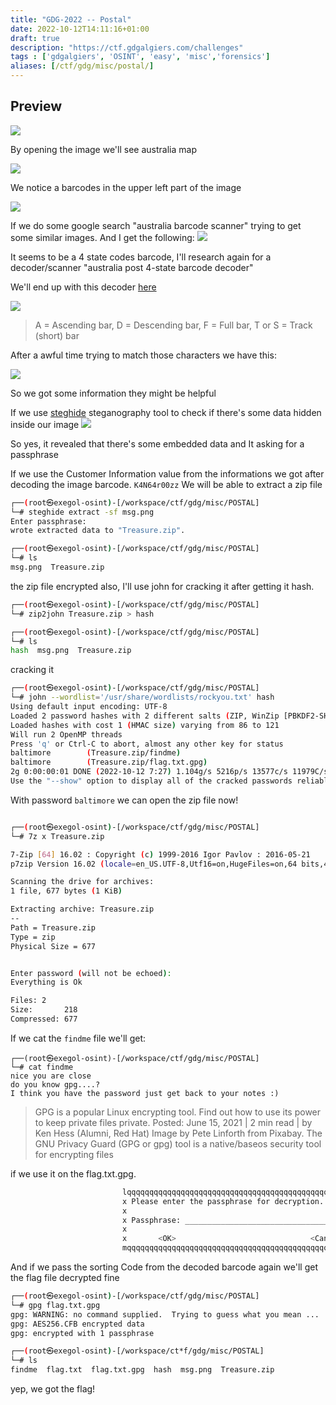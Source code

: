```yaml
---
title: "GDG-2022 -- Postal"
date: 2022-10-12T14:11:16+01:00
draft: true
description: "https://ctf.gdgalgiers.com/challenges"
tags : ['gdgalgiers', 'OSINT', 'easy', 'misc','forensics']
aliases: [/ctf/gdg/misc/postal/]
---
```

## Preview

![](https://github.com/0xWerz/CTF-writeups/blob/main/GDG-Algiers-2022/misc/postal/img/pre.png?raw=true)


By opening the image we'll see australia map 

![](https://github.com/0xWerz/CTF-writeups/blob/main/GDG-Algiers-2022/misc/postal/img/img.png?raw=true)

We notice a barcodes in the upper left part of the image

![](https://github.com/0xWerz/CTF-writeups/blob/main/GDG-Algiers-2022/misc/postal/img/barc.png?raw=true)


If we do some google search "australia barcode scanner"
trying to get some similar images. And I get the following:
![](https://github.com/0xWerz/CTF-writeups/blob/main/GDG-Algiers-2022/misc/postal/img/se1.png?raw=true)

It seems to be a 4 state codes barcode, I'll research again for a decoder/scanner "australia post 4-state barcode decoder"


We'll end up with this decoder [here](http://bobcodes.weebly.com/auspost.html) 

![](https://github.com/0xWerz/CTF-writeups/blob/main/GDG-Algiers-2022/misc/postal/img/dec.png?raw=true)
> A = Ascending bar, D = Descending bar, F = Full bar, T or S = Track (short) bar

After a awful time trying to match those characters we have this:

![](https://github.com/0xWerz/CTF-writeups/blob/main/GDG-Algiers-2022/misc/postal/img/decoded.png?raw=true)


So we got some information they might be helpful

If we use [steghide](https://steghide.sourceforge.net/) steganography tool to check if there's some data hidden inside our image 
![](https://github.com/0xWerz/CTF-writeups/blob/main/GDG-Algiers-2022/misc/postal/img/rev_embeded_data.png?raw=true)

So yes, it revealed that there's some embedded data and It asking for a passphrase 

If we use the Customer Information value from the informations we got after decoding the image barcode. `K4N64r00zz` We will be able to extract a zip file
```bash
┌──(root㉿exegol-osint)-[/workspace/ctf/gdg/misc/POSTAL]
└─# steghide extract -sf msg.png
Enter passphrase:
wrote extracted data to "Treasure.zip".

┌──(root㉿exegol-osint)-[/workspace/ctf/gdg/misc/POSTAL]
└─# ls
msg.png  Treasure.zip
```

the zip file encrypted also, I'll use john for cracking it after getting it hash.

```bash
┌──(root㉿exegol-osint)-[/workspace/ctf/gdg/misc/POSTAL]
└─# zip2john Treasure.zip > hash

┌──(root㉿exegol-osint)-[/workspace/ctf/gdg/misc/POSTAL]
└─# ls
hash  msg.png  Treasure.zip
```
cracking it 
```bash
┌──(root㉿exegol-osint)-[/workspace/ctf/gdg/misc/POSTAL]
└─# john --wordlist='/usr/share/wordlists/rockyou.txt' hash 
Using default input encoding: UTF-8
Loaded 2 password hashes with 2 different salts (ZIP, WinZip [PBKDF2-SHA1 256/256 AVX2 8x])
Loaded hashes with cost 1 (HMAC size) varying from 86 to 121
Will run 2 OpenMP threads
Press 'q' or Ctrl-C to abort, almost any other key for status
baltimore        (Treasure.zip/findme)     
baltimore        (Treasure.zip/flag.txt.gpg)     
2g 0:00:00:01 DONE (2022-10-12 7:27) 1.104g/s 5216p/s 13577c/s 11979C/s total90..hawkeye
Use the "--show" option to display all of the cracked passwords reliably
```

With password `baltimore` we can open the zip file now!

```bash

┌──(root㉿exegol-osint)-[/workspace/ctf/gdg/misc/POSTAL]
└─# 7z x Treasure.zip

7-Zip [64] 16.02 : Copyright (c) 1999-2016 Igor Pavlov : 2016-05-21
p7zip Version 16.02 (locale=en_US.UTF-8,Utf16=on,HugeFiles=on,64 bits,4 CPUs AMD Ryzen 5 3400G with Radeon Vega Graphics     (810F81),ASM,AES-NI)

Scanning the drive for archives:
1 file, 677 bytes (1 KiB)

Extracting archive: Treasure.zip
--
Path = Treasure.zip
Type = zip
Physical Size = 677


Enter password (will not be echoed):
Everything is Ok

Files: 2
Size:       218
Compressed: 677
```

If we cat the `findme` file we'll get:

```
┌──(root㉿exegol-osint)-[/workspace/ctf/gdg/misc/POSTAL]
└─# cat findme
nice you are close
do you know gpg....?
I think you have the password just get back to your notes :)
```
> GPG is a popular Linux encrypting tool. Find out how to use its power to keep private files private. Posted: June 15, 2021 | 2 min read | by Ken Hess (Alumni, Red Hat) Image by Pete Linforth from Pixabay. The GNU Privacy Guard (GPG or gpg) tool is a native/baseos security tool for encrypting files

if we use it on the flag.txt.gpg. 

```bash
                         lqqqqqqqqqqqqqqqqqqqqqqqqqqqqqqqqqqqqqqqqqqqqqqqqqqqqqqk
                         x Please enter the passphrase for decryption.          x
                         x                                                      x
                         x Passphrase: ________________________________________ x
                         x                                                      x
                         x       <OK>                              <Cancel>     x
                         mqqqqqqqqqqqqqqqqqqqqqqqqqqqqqqqqqqqqqqqqqqqqqqqqqqqqqqj
```


And if we pass the sorting Code from the decoded barcode again we'll get the flag file decrypted fine

```bash
┌──(root㉿exegol-osint)-[/workspace/ctf/gdg/misc/POSTAL]
└─# gpg flag.txt.gpg
gpg: WARNING: no command supplied.  Trying to guess what you mean ...
gpg: AES256.CFB encrypted data
gpg: encrypted with 1 passphrase

┌──(root㉿exegol-osint)-[/workspace/ct*f/gdg/misc/POSTAL]
└─# ls
findme  flag.txt  flag.txt.gpg  hash  msg.png  Treasure.zip
```
yep, we got the flag!